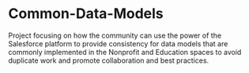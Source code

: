 # Common-Data-Models
Project focusing on how the community can use the power of the Salesforce platform to provide consistency for data models that are commonly implemented in the Nonprofit and Education spaces to avoid duplicate work and promote collaboration and best practices.
